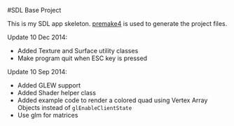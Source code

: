 #SDL Base Project

This is my SDL app skeleton.
[premake4](http://industriousone.com/premake) is used to generate the project files.

Update 10 Dec 2014:
- Added Texture and Surface utility classes
- Make program quit when ESC key is pressed

Update 10 Sep 2014:
- Added GLEW support
- Added Shader helper class
- Added example code to render a colored quad using Vertex Array Objects instead of `glEnableClientState`
- Use glm for matrices
